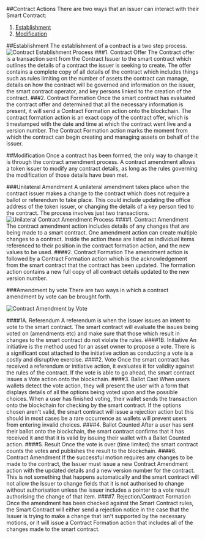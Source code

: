 ##Contract Actions
There are two ways that an issuer can interact with their Smart Contract:
1. [Establishment](#establishment)
2. [Modification](#modification)

<a name="establishment"></a>
##Establishment
The establishment of a contract is a two step process.
<img src="https://github.com/tokenized/docs/blob/master/images/contract-establishment.png?raw=true" alt="Contract Establishment Process">
###1. Contract Offer
The Contract offer is a transaction sent from the Contract Issuer to the smart contract which outlines the details of a contract the issuer is seeking to create. The offer contains a complete copy of all details of the contract which includes things such as rules limiting on the number of assets the contract can manage, details on how the contract will be governed and information on the issuer, the smart contract operator, and key persons linked to the creation of the contract.
###2. Contract Formation
Once the smart contract has evaluated the contract offer and determined that all the necessary information is present, it will send a Contract Formation action onto the blockchain. The contract formation action is an exact copy of the contract offer, which is timestamped with the date and time at which the contract went live and a version number.
The Contract Formation action marks the moment from which the contract can begin creating and managing assets on behalf of the issuer.

<a name="modification"></a>
##Modification
Once a contract has been formed, the only way to change it is through the contract amendment process. A contract amendment allows a token issuer to modify any contract details, as long as the rules governing the modification of those details have been met.

###Unilateral Amendment
A unilateral amendment takes place when the contract issuer makes a change to the contract which does not require a ballot or referendum to take place. This could include updating the office address of the token issuer, or changing the details of a key person tied to the contract. The process involves just two transactions.
<img src="https://github.com/tokenized/docs/blob/master/images/contract-amendment-unilateral.png?raw=true" alt="Unilateral Contract Amendment Process">
####1. Contract Amendment
The contract amendment action includes details of any changes that are being made to a smart contract. One amendment action can create multiple changes to a contract. Inside the action these are listed as individual items referenced to their position in the contract formation action, and the new values to be used.
####2. Contract Formation
The amendment action is followed by a Contract Formation action which is the acknowledgement from the smart contract that the contract has been updated. The formation action contains a new full copy of all contract details updated to the new version number. 

###Amendment by vote
There are two ways in which a contract amendment by vote can be brought forth.

<img src="https://github.com/tokenized/docs/blob/master/images/contract-amendment-by-vote.png?raw=true" alt="Contract Amendment by Vote">

####1A. Referendum
A referendum is when the Issuer issues an intent to vote to the smart contract. The smart contract will evaluate the issues being voted on (amendments etc) and make sure that those which result in changes to the smart contract do not violate the rules.
####1B. Initiative
An initiative is the method used for an asset owner to propose a vote. There is a significant cost attached to the initiative action as conducting a vote is a costly and disruptive exercise.
####2. Vote
Once the smart contract has received a referendum or initiative action, it evaluates it for validity against the rules of the contract. If the vote is able to go ahead, the smart contract issues a Vote action onto the blockchain.
####3. Ballot Cast
When users wallets detect the vote action, they will present the user with a form that displays details of all the options being voted upon and the possible choices. When a user has finished voting, their wallet sends the transaction onto the blockchain for checking by the smart contract. If the options chosen aren't valid, the smart contract will issue a rejection action but this should in most cases be a rare occurrence as wallets will prevent users from entering invalid choices.
####4. Ballot Counted
After a user has sent their ballot onto the blockchain, the smart contract confirms that it has received it and that it is valid by issuing their wallet with a Ballot Counted action.
####5. Result
Once the vote is over (time limited) the smart contract counts the votes and publishes the result to the blockchain. 
####6. Contract Amendment
If the successful motion requires any changes to be made to the contract, the Issuer must issue a new Contract Amendment action with the updated details and a new version number for the contract. This is not something that happens automatically and the smart contract will not allow the Issuer to change fields that it is not authorised to change without authorisation unless the issuer includes a pointer to a vote result authorising the change of that item.
####7. Rejection/Contract Formation
Once the amendment has been checked against the Smart Contract rules, the Smart Contract will either send a rejection notice in the case that the Issuer is trying to make a change that isn't supported by the necessary motions, or it will issue a Contract Formation action that includes all of the changes made to the smart contract.  